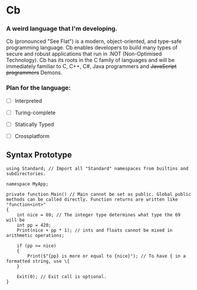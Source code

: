 # Cb
### A weird language that I'm developing.
Cb (pronounced "See Flat") is a modern, object-oriented, and type-safe programming language. Cb enables developers to build many types of secure and robust applications that run in .NOT (Non-Optimised Technology). Cb has its roots in the C family of languages and will be immediately familiar to C, C++, C#, Java programmers and ~~JavaScript programmers~~ Demons.


### Plan for the language:
- [ ] Interpreted
- [ ] Turing-complete
- [ ] Statically Typed
- [ ] Crossplatform


## Syntax Prototype
```
using Standard; // Import all "Standard" namespaces from builtins and subdirectories.

namespace MyApp;

private function Main() // Main cannot be set as public. Global public methods can be called directly. Function returns are written like "function<int>"
{
	int nice = 69; // The integer type determines what type the 69 will be
	int pp = 420;
	Print(nice + pp * 1); // ints and floats cannot be mixed in arithmetic operations;

	if (pp >= nice)
	{
		Print($"{pp} is more or equal to {nice}"); // To have { in a formatted string, use \{
	}

	Exit(0); // Exit call is optional.
}
```
